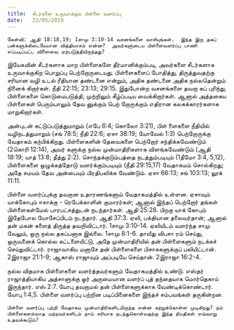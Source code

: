 ```yaml
---
title:  சீடர்களை உருவாக்கும் பிள்ளை வளர்ப்பு
date:   22/05/2019
---
```


`கேள்வி: ஆதி 18:18,19; 1சாமு 3:10-14 வசனங்களை வாசியுங்கள்.  இந்த இரு தகப் பன்களுக்கிடையேயான வித்தியாசம் என்ன?  அவர்களுடைய பிள்ளைவளர்ப்பு பாணி எப்படிப்பட்ட விளைவை ஏற்படுத்தியிருந்தது?`

இயேசுவின் சீடர்களாக மாற பிள்ளைகளே தீர்மானிக்கும்படி, அவர்களை சீடர்களாக உருவாக்குகிற பொறுப்பு பெற்றோருடையது.  பிள்ளைகளைப் போதித்து, திருத்துவதற்கு சரியான வழி உடல் ரீதியான தண்டனை என்றும், அதிக தண்டனை அதிக நல்லதென்றும்  நினைக் கிறார்கள். நீதி 22:15; 23:13; 29:15.  இதுபோன்ற வசனங்களை தவறா கப் புரிந்து, பிள்ளைகளை கொடுமைபடுத்தி, முற்றிலும் கீழ்ப்படிய வைக்கிறார்கள்.  ஆனால் அத்தகைய பிள்ளைகள் பெரும்பாலும் தேவ னுக்கும் பெற் றோருக்கும் எதிரான கலகக்காரர்களாக மாறுகிறார்கள்.

அன்புடன் கட்டுப்படுத்துமாறும் (எபே 6:4; கொலோ 3:21), பிள் ளைகளை நீதியில் வழிநடத்துமாறும் (சங் 78:5; நீதி 22:6; ஏசா 38:19; யோவேல் 1:3) பெற்றோருக்கு வேதாகம் கற்பிக்கிறது. பிள்ளைகளின் தேவைகளை பெற்றோர் சந்திக்கவேண்டும் (2கொரி 12:14), அவர் களுக்கு நல்ல முன்மாதிரிகளாக விளங்கவேண்டும் (ஆதி 18:19; யாத் 13:8; தீத்து 2:2).  சொந்தக்குடும்பத்தை நடத்தும்படியும் (1தீமோ 3:4, 5,12), பிள்ளைகளை ஒழுக்கத்தோடு வளர்க்கும்படியும் (நீதி 29:15,17) வேதாகமம் சொல்கிறது; அதே சமயம் தேவ அன்பையும் பிரதிபலிக்க வேண்டும். ஏசா 66:13; சங் 103:13; லூக் 11:11.

பிள்ளை வளர்ப்புக்கு தவறான உதாரணங்களும் வேதாகமத்தில் உள்ளன.  ஏசாவும் யாக்கோபும் ஈசாக்கு - ரெபேக்காளின் குமாரர்கள்; ஆனால் இந்தப் பெற்றோர் தங்கள் பிள்ளைகள்மேல் பாரபட்சத்துடன் நடந்தார்கள். ஆதி 25:28.  பிறகு யாக் கோபும் இதேபோல யோசேப்பிடம் நடந்தார். ஆதி 37:3.  ஏலி, பக்தியான தலைவர்தான்; ஆனால் தன் மகன் களைத் திருத்த தவறிவிட்டார். 1சாமு 3:10-14.  ஏலியிடம் வளர்ந்த சாமு வேலும், ஒரு நல்ல தகப்பனாக இல்லை. 1சாமு 8:1-6.  தாவீது விபசா ரம் செய்து, ஒருவனைக் கொல்ல கட்டளையிட்டு, அதே முன்மாதிரியில் தன் பிள்ளைகளும் நடக்கச் செய்துவிட்டார்.  ராஜாவாகிய மனாசே தன் பிள்ளைகளை பிசாசுகளுக்குப் பலியிட்டான். 2இராஜா 21:1-9; ஆகாஸ் ராஜாவும் அப்படியே செய்தான். 2இராஜா 16:2-4.

நல்ல விதமாக பிள்ளைகளை வளர்த்தவர்களும் வேதாகமத்தில் உண்டு.  எஸ்தர்  ராஜாத்தியாகிய அத்சாளுக்கு ஓர் அருமையான வளர்ப் புத் தந்தையாக மொர்தெகாய் இருந்தார். எஸ் 2:7.  யோபு தவறாமல் தன் பிள்ளைகளுக்காக வேண்டிக்கொண்டார். யோபு 1:4,5. பிள்ளை வளர்ப்பு பற்றின படிப்பினைகளை இந்தச் சம்பவங்கள் தருகின்றன.

`பிள்ளை வளர்ப்பு பற்றி வேதாகம முன்மாதிரிகளிடமிருந்த என்ன கற்றுக்கொள்ள முடிகிறது? நம் பிள்ளைகளல்லாத மற்றவர்களிடம் நாம் சரியாக நடந்துகொள்வதற்கு இந்த நியதிகள் எவ்வாறு உதவக்கூடும்?`